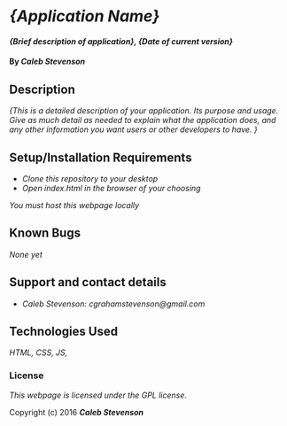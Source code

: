 # _{Application Name}_

#### _{Brief description of application}, {Date of current version}_

#### By _**Caleb Stevenson**_

## Description

_{This is a detailed description of your application. Its purpose and usage.  Give as much detail as needed to explain what the application does, and any other information you want users or other developers to have. }_

## Setup/Installation Requirements

* _Clone this repository to your desktop_
* _Open index.html in the browser of your choosing_

_You must host this webpage locally_

## Known Bugs

_None yet_

## Support and contact details

* _Caleb Stevenson: cgrahamstevenson@gmail.com_

## Technologies Used

_HTML,
CSS,
JS,_

### License

*This webpage is licensed under the GPL license.*

Copyright (c) 2016 **_Caleb Stevenson_**
